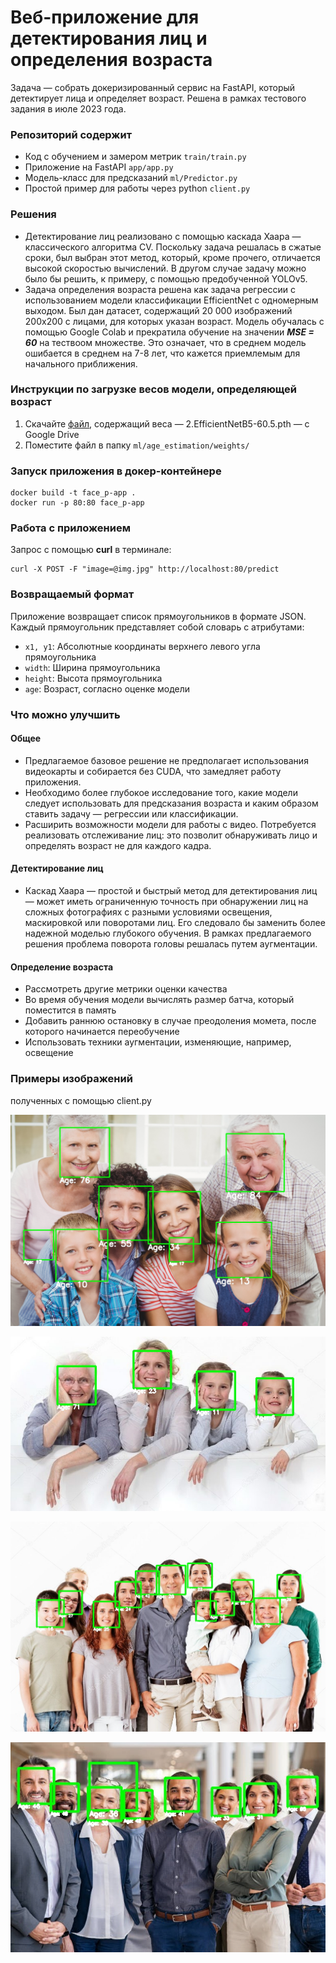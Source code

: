 # Веб-приложение для детектирования лиц и определения возраста




Задача — собрать докеризированный сервис на FastAPI, который детектирует
лица и определяет возраст. Решена в рамках тестового задания в июле 2023 года.

### Репозиторий содержит
- Код с обучением и замером метрик `train/train.py`
- Приложение на FastAPI `app/app.py`
- Модель-класс для предсказаний `ml/Predictor.py`
- Простой пример для работы через python `client.py`

### Решения

- Детектирование лиц реализовано с помощью каскада Хаара — классического алгоритма CV.
Поскольку задача решалась в сжатые сроки, был выбран этот метод, который, кроме прочего,
отличается высокой скоростью вычислений. В другом случае задачу можно было бы решить,
к примеру, с помощью предобученной YOLOv5.
- Задача определения возраста решена как задача регрессии с использованием модели
классификации EfficientNet с одномерным выходом. Был дан датасет,
содержащий 20 000 изображений 200х200 с лицами, для которых указан возраст. 
Модель обучалась с помощью Google Colab и прекратила обучение на значении _**MSE = 60**_ на тествоом множестве.
Это означает, что в среднем модель ошибается в среднем на 7-8 лет, что кажется приемлемым
для начального приближения.

### Инструкции по загрузке весов модели, определяющей возраст
1. Скачайте [файл](https://drive.google.com/file/d/1x-FHlJgvGXIFQXkYSGaIzWylcNWpAj6a/view?usp=sharing), содержащий
веса — 2.EfficientNetB5-60.5.pth — c Google Drive
2. Поместите файл в папку `ml/age_estimation/weights/`

### Запуск приложения в докер-контейнере
```
docker build -t face_p-app .
docker run -p 80:80 face_p-app
```

### Работа с приложением
Запрос с помощью **curl**  в терминале:
```
curl -X POST -F "image=@img.jpg" http://localhost:80/predict
```
### Возвращаемый формат

Приложение возвращает список прямоугольников в формате JSON.
Каждый прямоугольник представляет собой словарь с атрибутами:
- `x1, y1`: Абсолютные координаты верхнего левого угла прямоугольника
- `width`: Ширина прямоугольника
- `height`: Высота прямоугольника
- `age`: Возраст, согласно оценке модели


### Что можно улучшить
#### Общее
- Предлагаемое базовое решение не предполагает использования видеокарты и собирается без CUDA,
что замедляет работу приложения.
- Необходимо более глубокое исследование того, какие модели следует использовать для
предсказания возраста и каким образом ставить задачу — регрессии или классификации.
- Расширить возможности модели для работы с видео. Потребуется реализовать отслеживание лиц:
это позволит обнаруживать лицо и определять возраст не для каждого кадра.
#### Детектирование лиц
- Каскад Хаара — простой и быстрый метод для детектирования лиц —
может иметь ограниченную точность при обнаружении лиц на сложных фотографиях с разными условиями освещения,
маскировкой или поворотами лиц. Его следовало бы заменить более надежной моделью глубокого обучения.
В рамках предлагаемого решения проблема поворота головы решалась путем аугментации.
#### Определение возраста
- Рассмотреть другие метрики оценки качества
- Во время обучения модели вычислять размер батча, который поместится в память
- Добавить раннюю остановку в случае преодоления момета, после которого начинается переобучение
- Использовать техники аугментации, изменяющие, например, освещение

### Примеры изображений
полученных с помощью client.py

![Пример 4](samples/img4-pred.jpeg)

![Пример 1](samples/img1-pred.jpg)

![Пример 3](samples/img3-pred.jpg)

![Пример 2](samples/img2-pred.jpg)